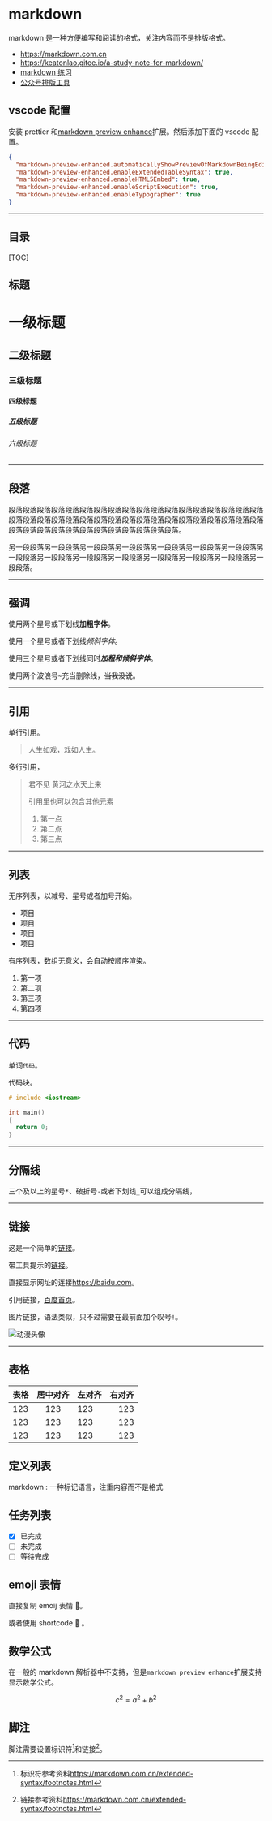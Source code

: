 # markdown

markdown 是一种方便编写和阅读的格式，关注内容而不是排版格式。

- <https://markdown.com.cn>
- <https://keatonlao.gitee.io/a-study-note-for-markdown/>
- [markdown 练习](https://www.markdowntutorial.com/zh-cn/)
- [公众号排版工具](https://markdown.com.cn/editor/)

## vscode 配置

安装 prettier 和[markdown preview enhance](https://markdown.com.cn/editor/)扩展。然后添加下面的 vscode 配置。

```json
{
  "markdown-preview-enhanced.automaticallyShowPreviewOfMarkdownBeingEdited": true,
  "markdown-preview-enhanced.enableExtendedTableSyntax": true,
  "markdown-preview-enhanced.enableHTML5Embed": true,
  "markdown-preview-enhanced.enableScriptExecution": true,
  "markdown-preview-enhanced.enableTypographer": true
}
```

---

## 目录

[TOC]

## 标题

# 一级标题

## 二级标题

### 三级标题

#### 四级标题

##### 五级标题

###### 六级标题

---

## 段落

段落段落段落段落段落段落段落段落段落段落段落段落段落段落段落段落段落段落段落段落段落段落段落段落段落段落段落段落段落段落段落段落段落段落段落段落段落段落段落段落段落段落段落段落段落段落段落段落。

另一段段落另一段段落另一段段落另一段段落另一段段落另一段段落另一段段落另一段段落另一段段落另一段段落另一段段落另一段段落另一段段落另一段段落另一段段落。

---

## 强调

使用两个星号或下划线**加粗字体**。

使用一个星号或者下划线*倾斜字体*。

使用三个星号或者下划线同时***加粗和倾斜字体***。

使用两个波浪号`~`充当删除线，~~当我没说~~。

---

## 引用

单行引用。

> 人生如戏，戏如人生。

多行引用，

> 君不见
> 黄河之水天上来
>
> 引用里也可以包含其他元素
>
> 1. 第一点
> 1. 第二点
> 1. 第三点

---

## 列表

无序列表，以减号、星号或者加号开始。

- 项目
- 项目
- 项目
- 项目

有序列表，数组无意义，会自动按顺序渲染。

1. 第一项
1. 第二项
1. 第三项
1. 第四项

---

## 代码

单词`代码`。

代码块。

```cpp
# include <iostream>

int main()
{
  return 0;
}
```

---

## 分隔线

三个及以上的星号`*`、破折号`-`或者下划线`_`可以组成分隔线，

---

## 链接

这是一个简单的[链接](link)。

带工具提示的[链接](link "工具提示")。

直接显示网址的连接<https://baidu.com>。

引用链接，[百度首页][1]。

[1]: https://www.baidu.com/

图片链接，语法类似，只不过需要在最前面加个叹号`!`。

![动漫头像](https://gimg2.baidu.com/image_search/src=http%3A%2F%2Fc-ssl.duitang.com%2Fuploads%2Fblog%2F202107%2F28%2F20210728204741_a1fd0.thumb.1000_0.png&refer=http%3A%2F%2Fc-ssl.duitang.com&app=2002&size=f9999,10000&q=a80&n=0&g=0n&fmt=auto?sec=1651730896&t=bbc199118f455369bd3e4ab198805dee)

---

## 表格

| 表格 | 居中对齐 | 左对齐 | 右对齐 |
| ---- | :------: | :----- | -----: |
| 123  |   123    | 123    |    123 |
| 123  |   123    | 123    |    123 |
| 123  |   123    | 123    |    123 |

## 定义列表

markdown
: 一种标记语言，注重内容而不是格式

## 任务列表

- [x] 已完成
- [ ] 未完成
- [ ] 等待完成

## emoji 表情

直接复制 emoij 表情 🎉。

或者使用 shortcode :clown_face: 。

## 数学公式

在一般的 markdown 解析器中不支持，但是`markdown preview enhance`扩展支持显示数学公式。

$$
c^2=a^2+b^2
$$

## 脚注

脚注需要设置标识符[^id]和链接[^link]。

[^id]: 标识符参考资料<https://markdown.com.cn/extended-syntax/footnotes.html>
[^link]: 链接参考资料<https://markdown.com.cn/extended-syntax/footnotes.html>
